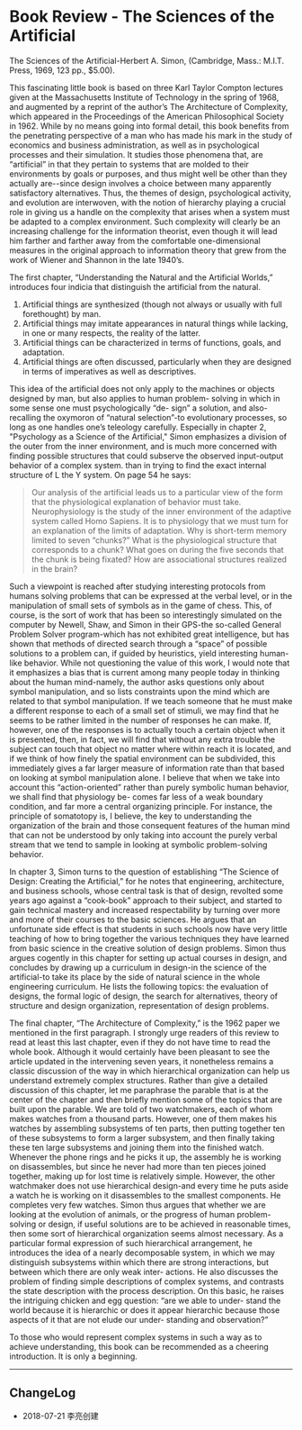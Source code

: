 # Book Review -  The Sciences of the Artificial

The Sciences of the Artificial-Herbert A. Simon, (Cambridge, Mass.: M.I.T. Press, 1969, 123 pp., $5.00).

This fascinating little book is based on three Karl Taylor Compton lectures given at the Massachusetts Institute of Technology in the spring of 1968, and augmented by a reprint of the author’s The Architecture of Complexity, which appeared in the Proceedings of the American Philosophical Society in 1962. While by no means going into formal detail, this book benefits from the penetrating perspective of a man who has made his mark in the study of economics and business administration, as well as in psychological processes and their simulation. It studies those phenomena that, are “artificial” in that they pertain to systems that are molded to their environments by goals or purposes, and thus might well be other than they actually are--since design involves a choice between many apparently satisfactory alternatives. Thus, the themes of design, psychological activity, and evolution are interwoven, with the notion of hierarchy playing a crucial role in giving us a handle on the complexity that arises when a system must be adapted to a complex environment. Such complexity will clearly be an increasing challenge for the information theorist, even though it will lead him farther and farther away from the comfortable one-dimensional measures in the original approach to information theory that grew from the work of Wiener and Shannon in the late 1940’s.

The first chapter, “Understanding the Natural and the Artificial Worlds,” introduces four indicia that distinguish the artificial from the natural.

1. Artificial things are synthesized (though not always or usually with full forethought) by man.
2. Artificial things may imitate appearances in natural things while lacking, in one or many respects, the reality of the latter. 
3. Artificial things can be characterized in terms of functions, goals, and adaptation.
4. Artificial things are often discussed, particularly when they are designed in terms of imperatives as well as descriptives.

This idea of the artificial does not only apply to the machines or objects designed by man, but also applies to human problem- solving in which in some sense one must psychologically “de- sign” a solution, and also-recalling the oxymoron of “natural selection”-to evolutionary processes, so long as one handles one’s teleology carefully. Especially in chapter 2, "Psychology as a Science of the Artificial," Simon emphasizes a division of the outer from the inner environment, and is much more concerned with finding possible structures that could subserve the observed input-output behavior of a complex system. than in trying to find the exact internal structure of L the Y system. On page 54 he says:

> Our analysis of the artificial leads us to a particular view of the form that the physiological explanation of behavior must take. Neurophysiology is the study of the inner environment of the adaptive system called Homo Sapiens. It is to physiology that we must turn for an explanation of the limits of adaptation. Why is short-term memory limited to seven “chunks?” What is the physiological structure that corresponds to a chunk? What goes on during the five seconds that the chunk is being fixated? How are associational structures realized in the brain?

Such a viewpoint is reached after studying interesting protocols from humans solving problems that can be expressed at the verbal level, or in the manipulation of small sets of symbols as in the game of chess. This, of course, is the sort of work that has been so interestingly simulated on the computer by Newell, Shaw, and Simon in their GPS-the so-called General Problem Solver program-which has not exhibited great intelligence, but has shown that methods of directed search through a “space” of possible solutions to a problem can, if guided by heuristics, yield interesting human-like behavior. While not questioning the value of this work, I would note that it emphasizes a bias that is current among many people today in thinking about the human mind-namely, the author asks questions only about symbol manipulation, and so lists constraints upon the mind which are related to that symbol manipulation. If we teach someone that he must make a different response to each of a small set of stimuli, we may find that he seems to be rather limited in the number of responses he can make. If, however, one of the responses is to actually touch a certain object when it is presented, then, in fact, we will find that without any extra trouble the subject can touch that object no matter where within reach it is located, and if we think of how finely the spatial environment can be subdivided, this immediately gives a far larger measure of information rate than that based on looking at symbol manipulation alone. I believe that when we take into account this “action-oriented” rather than purely symbolic human behavior, we shall find that physiology be- comes far less of a weak boundary condition, and far more a central organizing principle. For instance, the principle of somatotopy is, I believe, the key to understanding the organization of the brain and those consequent features of the human mind that can not be understood by only taking into account the purely verbal stream that we tend to sample in looking at symbolic problem-solving behavior.

In chapter 3, Simon turns to the question of establishing “The Science of Design: Creating the Artificial,” for he notes that engineering, architecture, and business schools, whose central task is that of design, revolted some years ago against a “cook-book” approach to their subject, and started to gain technical mastery and increased respectability by turning over more and more of their courses to the basic sciences. He argues that an unfortunate side effect is that students in such schools now have very little teaching of how to bring together the various techniques they have learned from basic science in the creative solution of design problems. Simon thus argues cogently in this chapter for setting up actual courses in design, and concludes by drawing up a curriculum in design-in the science of the artificial-to take its place by the side of natural science in the whole engineering curriculum. He lists the following topics: the evaluation of designs, the formal logic of design, the search for alternatives, theory of structure and design organization, representation of design problems.

The final chapter, “The Architecture of Complexity,” is the 1962 paper we mentioned in the first paragraph. I strongly urge readers of this review to read at least this last chapter, even if they do not have time to read the whole book. Although it would certainly have been pleasant to see the article updated in the intervening seven years, it nonetheless remains a classic discussion of the way in which hierarchical organization can help us understand extremely complex structures. Rather than give a detailed discussion of this chapter, let me paraphrase the parable that is at the center of the chapter and then briefly mention some of the topics that are built upon the parable. We are told of two watchmakers, each of whom makes watches from a thousand parts. However, one of them makes his watches by assembling subsystems of ten parts, then putting together ten of these subsystems to form a larger subsystem, and then finally taking these ten large subsystems and joining them into the finished watch. Whenever the phone rings and he picks it up, the assembly he is working on disassembles, but since he never had more than ten pieces joined together, making up for lost time is relatively simple. However, the other watchmaker does not use hierarchical design-and every time he puts aside a watch he is working on it disassembles to the smallest components. He completes very few watches. Simon thus argues that whether we are looking at the evolution of animals, or the progress of human problem-solving or design, if useful solutions are to be achieved in reasonable times, then some sort of hierarchical organization seems almost necessary. As a particular formal expression of such hierarchical arrangement, he introduces the idea of a nearly decomposable system, in which we may distinguish subsystems within which there are strong interactions, but between which there are only weak inter- actions. He also discusses the problem of finding simple descriptions of complex systems, and contrasts the state description with the process description. On this basic, he raises the intriguing chicken and egg question: “are we able to under- stand the world because it is hierarchic or does it appear hierarchic because those aspects of it that are not elude our under- standing and observation?”

To those who would represent complex systems in such a way as to achieve understanding, this book can be recommended as a cheering introduction. It is only a beginning.


----

## ChangeLog 

- 2018-07-21 李亮创建